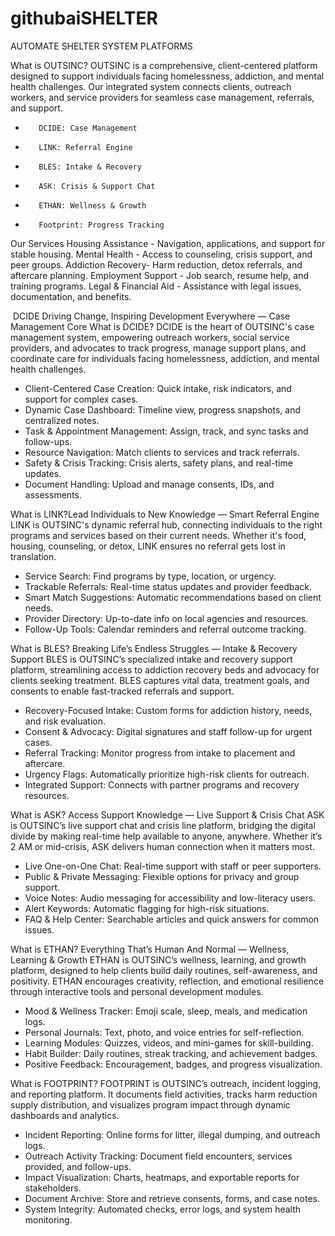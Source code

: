 # githubaiSHELTER
AUTOMATE SHELTER SYSTEM PLATFORMS 


What is OUTSINC?
OUTSINC is a comprehensive, client-centered platform designed to support individuals facing homelessness, addiction, and mental health challenges. Our integrated system connects clients, outreach workers, and service providers for seamless case management, referrals, and support.
* 		 DCIDE: Case Management
* 		 LINK: Referral Engine
* 		 BLES: Intake & Recovery
* 		 ASK: Crisis & Support Chat
* 		 ETHAN: Wellness & Growth
* 		 Footprint: Progress Tracking
Our Services
Housing Assistance - Navigation, applications, and support for stable housing.
Mental Health - Access to counseling, crisis support, and peer groups.
Addiction Recovery- Harm reduction, detox referrals, and aftercare planning.
Employment Support - Job search, resume help, and training programs.
Legal & Financial Aid - Assistance with legal issues, documentation, and benefits.





 DCIDE
Driving Change, Inspiring Development Everywhere — Case Management Core
What is DCIDE?
DCIDE is the heart of OUTSINC's case management system, empowering outreach workers, social service providers, and advocates to track progress, manage support plans, and coordinate care for individuals facing homelessness, addiction, and mental health challenges.
* Client-Centered Case Creation: Quick intake, risk indicators, and support for complex cases.
* Dynamic Case Dashboard: Timeline view, progress snapshots, and centralized notes.
* Task & Appointment Management: Assign, track, and sync tasks and follow-ups.
* Resource Navigation: Match clients to services and track referrals.
* Safety & Crisis Tracking: Crisis alerts, safety plans, and real-time updates.
* Document Handling: Upload and manage consents, IDs, and assessments.



What is LINK?Lead Individuals to New Knowledge — Smart Referral Engine
LINK is OUTSINC's dynamic referral hub, connecting individuals to the right programs and services based on their current needs. Whether it's food, housing, counseling, or detox, LINK ensures no referral gets lost in translation.
* Service Search: Find programs by type, location, or urgency.
* Trackable Referrals: Real-time status updates and provider feedback.
* Smart Match Suggestions: Automatic recommendations based on client needs.
* Provider Directory: Up-to-date info on local agencies and resources.
* Follow-Up Tools: Calendar reminders and referral outcome tracking.



What is BLES? Breaking Life’s Endless Struggles — Intake & Recovery Support
BLES is OUTSINC’s specialized intake and recovery support platform, streamlining access to addiction recovery beds and advocacy for clients seeking treatment. BLES captures vital data, treatment goals, and consents to enable fast-tracked referrals and support.
* Recovery-Focused Intake: Custom forms for addiction history, needs, and risk evaluation.
* Consent & Advocacy: Digital signatures and staff follow-up for urgent cases.
* Referral Tracking: Monitor progress from intake to placement and aftercare.
* Urgency Flags: Automatically prioritize high-risk clients for outreach.
* Integrated Support: Connects with partner programs and recovery resources.


What is ASK? Access Support Knowledge — Live Support & Crisis Chat
ASK is OUTSINC’s live support chat and crisis line platform, bridging the digital divide by making real-time help available to anyone, anywhere. Whether it’s 2 AM or mid-crisis, ASK delivers human connection when it matters most.
* Live One-on-One Chat: Real-time support with staff or peer supporters.
* Public & Private Messaging: Flexible options for privacy and group support.
* Voice Notes: Audio messaging for accessibility and low-literacy users.
* Alert Keywords: Automatic flagging for high-risk situations.
* FAQ & Help Center: Searchable articles and quick answers for common issues.


What is ETHAN? Everything That’s Human And Normal — Wellness, Learning & Growth
ETHAN is OUTSINC’s wellness, learning, and growth platform, designed to help clients build daily routines, self-awareness, and positivity. ETHAN encourages creativity, reflection, and emotional resilience through interactive tools and personal development modules.
* Mood & Wellness Tracker: Emoji scale, sleep, meals, and medication logs.
* Personal Journals: Text, photo, and voice entries for self-reflection.
* Learning Modules: Quizzes, videos, and mini-games for skill-building.
* Habit Builder: Daily routines, streak tracking, and achievement badges.
* Positive Feedback: Encouragement, badges, and progress visualization.

What is FOOTPRINT?
FOOTPRINT is OUTSINC’s outreach, incident logging, and reporting platform. It documents field activities, tracks harm reduction supply distribution, and visualizes program impact through dynamic dashboards and analytics.
* Incident Reporting: Online forms for litter, illegal dumping, and outreach logs.
* Outreach Activity Tracking: Document field encounters, services provided, and follow-ups.
* Impact Visualization: Charts, heatmaps, and exportable reports for stakeholders.
* Document Archive: Store and retrieve consents, forms, and case notes.
* System Integrity: Automated checks, error logs, and system health monitoring.
